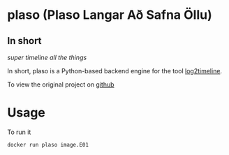 # plaso (Plaso Langar Að Safna Öllu)
## In short
*super timeline all the things*

In short, plaso is a Python-based backend engine for the tool 
[log2timeline](http://plaso.kiddaland.net "Plaso home of the super timeline").

To view the original project on 
[github](https://github.com/log2timeline/plaso "original github repository")

# Usage
To run it

`docker run plaso image.E01`
